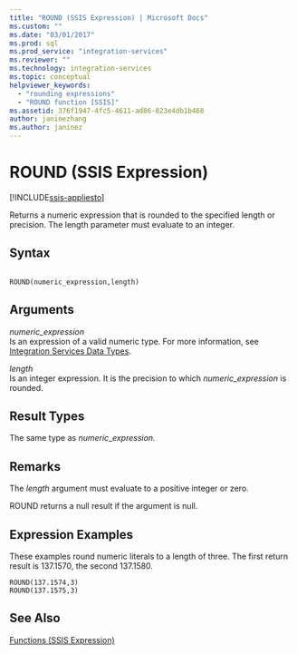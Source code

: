 ```yaml
---
title: "ROUND (SSIS Expression) | Microsoft Docs"
ms.custom: ""
ms.date: "03/01/2017"
ms.prod: sql
ms.prod_service: "integration-services"
ms.reviewer: ""
ms.technology: integration-services
ms.topic: conceptual
helpviewer_keywords: 
  - "rounding expressions"
  - "ROUND function [SSIS]"
ms.assetid: 376f1947-4fc5-4611-ad86-823e4db1b468
author: janinezhang
ms.author: janinez
---
```

# ROUND (SSIS Expression)

[!INCLUDE[ssis-appliesto](../../includes/ssis-appliesto-ssvrpluslinux-asdb-asdw-xxx.md)]


  Returns a numeric expression that is rounded to the specified length or precision. The length parameter must evaluate to an integer.  
  
## Syntax  
  
```  
  
ROUND(numeric_expression,length)  
```  
  
## Arguments  
 *numeric_expression*  
 Is an expression of a valid numeric type. For more information, see [Integration Services Data Types](../../integration-services/data-flow/integration-services-data-types.md).  
  
 *length*  
 Is an integer expression. It is the precision to which *numeric_expression* is rounded.  
  
## Result Types  
 The same type as *numeric*_*expression.*  
  
## Remarks  
 The *length* argument must evaluate to a positive integer or zero.  
  
 ROUND returns a null result if the argument is null.  
  
## Expression Examples  
 These examples round numeric literals to a length of three. The first return result is 137.1570, the second 137.1580.  
  
```  
ROUND(137.1574,3)  
ROUND(137.1575,3)  
```  
  
## See Also  
 [Functions &#40;SSIS Expression&#41;](../../integration-services/expressions/functions-ssis-expression.md)  
  
  
